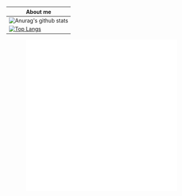 
|About me|
|---|
| ![Anurag's github stats](https://github-readme-stats.vercel.app/api?username=6rube) |
| [![Top Langs](https://github-readme-stats.vercel.app/api/top-langs/?username=6rube)](https://github.com/anuraghazra/github-readme-stats) |

<div align="center">
    <img src="example.svg" width="400" height="400" alt="css-in-readme">
</div>
